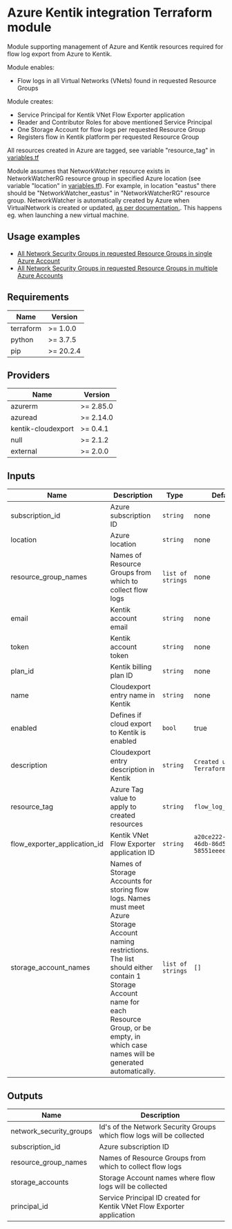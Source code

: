 # Azure Kentik integration Terraform module

Module supporting management of Azure and Kentik resources required for flow log export from Azure to Kentik.

Module enables:
* Flow logs in all Virtual Networks (VNets) found in requested Resource Groups

Module creates:
* Service Principal for Kentik VNet Flow Exporter application
* Reader and Contributor Roles for above mentioned Service Principal
* One Storage Account for flow logs per requested Resource Group
* Registers flow in Kentik platform per requested Resource Group

All resources created in Azure are tagged, see variable "resource_tag" in [variables.tf](./variables.tf)

Module assumes that NetworkWatcher resource exists in NetworkWatcherRG resource group in specified Azure location (see variable "location" in [variables.tf](./variables.tf)).
For example, in location "eastus" there should be "NetworkWatcher_eastus" in "NetworkWatcherRG" resource group.
NetworkWatcher is automatically created by Azure when VirtualNetwork is created or updated, [as per documentation.](https://docs.microsoft.com/en-us/azure/network-watcher/network-watcher-create). This happens eg. when launching a new virtual machine.

## Usage examples

* [All Network Security Groups in requested Resource Groups in single Azure Account](examples/single_account_multiple_resource_groups)
* [All Network Security Groups in requested Resource Groups in multiple Azure Accounts](examples/multiple_accounts_multiple_resource_group)

## Requirements

| Name | Version |
|------|---------|
| terraform | >= 1.0.0 |
| python | >= 3.7.5 |
| pip | >= 20.2.4 |

## Providers

| Name | Version |
|------|---------|
| azurerm | >= 2.85.0 |
| azuread | >= 2.14.0 |
| kentik-cloudexport | >= 0.4.1 |
| null | >= 2.1.2 |
| external | >= 2.0.0 |

## Inputs

| Name | Description | Type | Default | Required |
|------|-------------|------|---------|:--------:|
| subscription_id | Azure subscription ID | `string` | none | yes |
| location | Azure location  | `string` | none | yes |
| resource_group_names | Names of Resource Groups from which to collect flow logs | `list of strings` | none | yes |
| email | Kentik account email | `string` | none | yes |
| token | Kentik account token | `string` | none | yes |
| plan_id | Kentik billing plan ID | `string` | none | yes |
| name | Cloudexport entry name in Kentik | `string` | none | yes |
| enabled | Defines if cloud export to Kentik is enabled | `bool` | true | no |
| description | Cloudexport entry description in Kentik | `string` | `Created using Terraform` | no |
| resource_tag | Azure Tag value to apply to created resources | `string` | `flow_log_exporter` | no |
| flow_exporter_application_id | Kentik VNet Flow Exporter application ID | `string` | `a20ce222-63c0-46db-86d5-58551eeee89f` | no |
| storage_account_names | Names of Storage Accounts for storing flow logs. Names must meet Azure Storage Account naming restrictions.<br>The list should either contain 1 Storage Account name for each Resource Group, or be empty, in which case names will be generated automatically. | `list of strings` | `[]` | no |


## Outputs

| Name | Description |
|------|-------------|
| network_security_groups | Id's of the Network Security Groups which flow logs will be collected |
| subscription_id | Azure subscription ID |
| resource_group_names | Names of Resource Groups from which to collect flow logs |
| storage_accounts | Storage Account names where flow logs will be collected |
| principal_id | Service Principal ID created for Kentik VNet Flow Exporter application |
